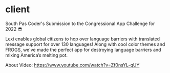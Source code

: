 # client
South Pas Coder's Submission to the Congressional App Challenge for 2022 😎

Lexi enables global citizens to hop over language barriers with translated message support for over 130 languages! 
Along with cool color themes and FROGS, we've made the perfect app for destroying language barriers and mixing America’s melting pot.

About Video: https://www.youtube.com/watch?v=Zf0nsYL-qUY
